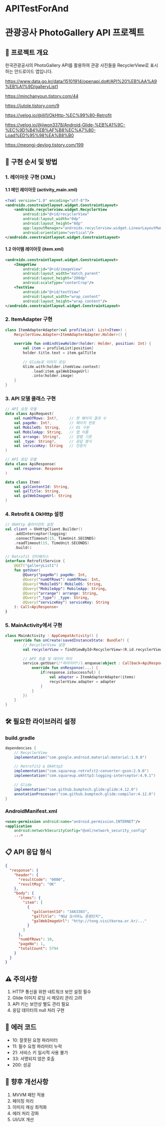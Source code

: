 # APITestForAnd
# 관광공사 PhotoGallery API 프로젝트

## 📌 프로젝트 개요
한국관광공사의 PhotoGallery API를 활용하여 관광 사진들을 RecyclerView로 표시하는 안드로이드 앱입니다.

https://www.data.go.kr/data/15101914/openapi.do#/API%20%EB%AA%A9%EB%A1%9D/galleryList1

https://minchanyoun.tistory.com/44

https://jutole.tistory.com/9

https://velog.io/@ilil1/OkHttp-%EC%99%80-Retrofit

https://velog.io/@jiwon3378/Android-Glide-%EB%A1%9C-%EC%9D%B4%EB%AF%B8%EC%A7%80-Load%ED%95%98%EA%B8%B0

https://meongj-devlog.tistory.com/199

## 📝 구현 순서 및 방법

### 1. 레이아웃 구현 (XML)
#### 1.1 메인 레이아웃 (activity_main.xml)
```xml
<?xml version="1.0" encoding="utf-8"?>
<androidx.constraintlayout.widget.ConstraintLayout>
    <androidx.recyclerview.widget.RecyclerView
        android:id="@+id/recyclerView"
        android:layout_width="0dp"
        android:layout_height="0dp"
        app:layoutManager="androidx.recyclerview.widget.LinearLayoutManager"
        android:orientation="vertical"/>
</androidx.constraintlayout.widget.ConstraintLayout>
```

#### 1.2 아이템 레이아웃 (item.xml)
```xml
<androidx.constraintlayout.widget.ConstraintLayout>
    <ImageView
        android:id="@+id/imageView"
        android:layout_width="match_parent"
        android:layout_height="200dp"
        android:scaleType="centerCrop"/>
    <TextView
        android:id="@+id/textView"
        android:layout_width="wrap_content"
        android:layout_height="wrap_content"/>
</androidx.constraintlayout.widget.ConstraintLayout>
```

### 2. ItemAdapter 구현
```kotlin
class ItemAdapterAdapter(val profileList: List<Item>) : 
    RecyclerView.Adapter<ItemAdapterAdapter.Holder>() {
    
    override fun onBindViewHolder(holder: Holder, position: Int) {
        val item = profileList[position]
        holder.title.text = item.galTitle
        
        // Glide로 이미지 로딩
        Glide.with(holder.itemView.context)
            .load(item.galWebImageUrl)
            .into(holder.image)
    }
}
```

### 3. API 모델 클래스 구현
```kotlin
// API 요청 모델
data class ApiRequest(
    val numOfRows: Int?,     // 한 페이지 결과 수
    val pageNo: Int?,        // 페이지 번호
    val MobileOS: String,    // OS 구분
    val MobileApp: String,   // 앱 이름
    val arrange: String?,    // 정렬 기준
    val _type: String?,      // 응답 형식
    val serviceKey: String   // 인증키
)

// API 응답 모델
data class ApiResponse(
    val response: Response
)

data class Item(
    val galContentId: String,
    val galTitle: String,
    val galWebImageUrl: String
)
```

### 4. Retrofit & OkHttp 설정
```kotlin
// OkHttp 클라이언트 설정
val client = OkHttpClient.Builder()
    .addInterceptor(logging)
    .connectTimeout(15, TimeUnit.SECONDS)
    .readTimeout(15, TimeUnit.SECONDS)
    .build()

// Retrofit 인터페이스
interface RetrofitService {
    @GET("galleryList1")
    fun getUser(
        @Query("pageNo") pageNo: Int,
        @Query("numOfRows") numOfRows: Int,
        @Query("MobileOS") MobileOS: String,
        @Query("MobileApp") MobileApp: String,
        @Query("arrange") arrange: String,
        @Query("_type") _type: String,
        @Query("serviceKey") serviceKey: String
    ): Call<ApiResponse>
}
```

### 5. MainActivity에서 구현
```kotlin
class MainActivity : AppCompatActivity() {
    override fun onCreate(savedInstanceState: Bundle?) {
        // RecyclerView 설정
        val recyclerView = findViewById<RecyclerView>(R.id.recyclerView)
        
        // API 호출 및 데이터 처리
        service.getUser(/*파라미터*/).enqueue(object : Callback<ApiResponse> {
            override fun onResponse(...) {
                if(response.isSuccessful) {
                    val adapter = ItemAdapterAdapter(items)
                    recyclerView.adapter = adapter
                }
            }
        })
    }
}
```

## 🛠 필요한 라이브러리 설정

### build.gradle
```gradle
dependencies {
    // RecyclerView
    implementation("com.google.android.material:material:1.9.0")
    
    // Retrofit2 & OkHttp3
    implementation("com.squareup.retrofit2:converter-gson:2.9.0")
    implementation("com.squareup.okhttp3:logging-interceptor:4.9.1")
    
    // Glide
    implementation("com.github.bumptech.glide:glide:4.12.0")
    annotationProcessor("com.github.bumptech.glide:compiler:4.12.0")
}
```

### AndroidManifest.xml
```xml
<uses-permission android:name="android.permission.INTERNET"/>
<application
    android:networkSecurityConfig="@xml/network_security_config"
    ...>
```

## 📋 API 응답 형식
```json
{
  "response": {
    "header": {
      "resultCode": "0000",
      "resultMsg": "OK"
    },
    "body": {
      "items": {
        "item": [
          {
            "galContentId": "3463303",
            "galTitle": "해남 오시아노 관광단지",
            "galWebImageUrl": "http://tong.visitkorea.or.kr/..."
          }
        ]
      },
      "numOfRows": 10,
      "pageNo": 1,
      "totalCount": 5794
    }
  }
}
```

## ⚠️ 주의사항
1. HTTP 통신을 위한 네트워크 보안 설정 필수
2. Glide 이미지 로딩 시 메모리 관리 고려
3. API 키는 보안상 별도 관리 필요
4. 응답 데이터의 null 처리 구현

## 🔄 에러 코드
- 10: 잘못된 요청 파라미터
- 11: 필수 요청 파라미터 누락
- 21: 서비스 키 일시적 사용 불가
- 33: 서명되지 않은 호출
- 200: 성공

## 🚀 향후 개선사항
1. MVVM 패턴 적용
2. 페이징 처리
3. 이미지 캐싱 최적화
4. 에러 처리 강화
5. UI/UX 개선
